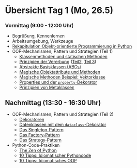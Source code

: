 # Übersicht Tag 1 (Mo, 26.5)

### Vormittag (9:00 - 12:00 Uhr)

* Begrüßung, Kennenlernen
* Arbeitsumgebung, Werkzeuge
* [Rekapitulation Objekt-orientierte Programmierung in Python](./materialien/1_oop/oop-grundlagen.md)
* OOP-Mechanismen, Pattern und Strategien (Teil 1)
    * [Klassenmethoden und statischen Methoden](./materialien/1_oop/class-static-methoden.md)
    * [Prinzipien der Vererbung](./materialien/1_oop/vererbung.md)
      ([Teil2](./materialien/1_oop/vererbung-2.md), [Teil 3](./materialien/1_oop/vererbung-3.md))
    * [Abstrakte Basisklassen (ABCs)](./materialien/1_oop/abc.md)
    * [Magische Objektattribute und Methoden](./materialien/1_oop/spezial_attribute_methoden.md)
    * [Magische Methoden Beispiel: Vektorklasse](./materialien/1_oop/vektor.md)
    * [Properties und der `property`-Dekorator](./materialien/1_oop/property-decorator.md)
    * [Prinzipien von Metaklassen](./materialien/1_oop/metaklassen.md)

## Nachmittag (13:30 - 16:30 Uhr)

* OOP-Mechanismen, Pattern und Strategien (Teil 2)
    * [Dekoratoren](./materialien/2_oop_pattern/dekoratoren.md)
    * [Datenklassen mit dem `dataclass`-Dekorator](./materialien/2_oop_pattern/dataclass.md)
    * [Das Singleton-Pattern](./materialien/2_oop_pattern/singleton.md)
    * [Das Factory-Pattern](./materialien/2_oop_pattern/factory-pattern.md)
    * [Das Strategy-Pattern](./materialien/2_oop_pattern/strategy-pattern.md)
* Python-Code-Praktiken
    * [The Zen of Python](./materialien/3_coding_praktiken/zen.md)
    * [10 Tipps: Idiomatischer Pythoncode](./materialien/3_coding_praktiken/idiomatisches_python.md)
    * [10 Tipps: Idiomatisches OOP](./materialien/3_coding_praktiken/idiomatisches_oop.md)